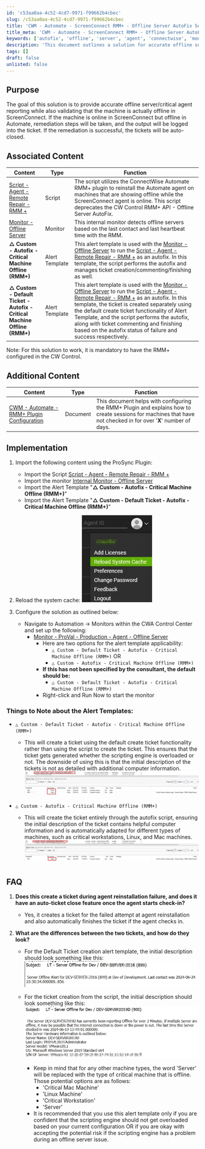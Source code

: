 ```yaml
---
id: 'c53aa0aa-4c52-4cd7-9971-f99662b4cbec'
slug: /c53aa0aa-4c52-4cd7-9971-f99662b4cbec
title: 'CWM - Automate - ScreenConnect RMM+ - Offline Server AutoFix Solution'
title_meta: 'CWM - Automate - ScreenConnect RMM+ - Offline Server AutoFix Solution'
keywords: ['autofix', 'offline', 'server', 'agent', 'connectwise', 'monitor']
description: 'This document outlines a solution for accurate offline server and critical agent reporting in ConnectWise Automate, including remediation steps when discrepancies between ScreenConnect and Automate are detected. It also details the implementation of associated scripts and monitors, ensuring efficient ticket management and automation.'
tags: []
draft: false
unlisted: false
---
```


## Purpose

The goal of this solution is to provide accurate offline server/critical agent reporting while also validating that the machine is actually offline in ScreenConnect. If the machine is online in ScreenConnect but offline in Automate, remediation steps will be taken, and the output will be logged into the ticket. If the remediation is successful, the tickets will be auto-closed.

## Associated Content

| Content                                                                 | Type          | Function                                                                                                                                                                                                                                                                                       |
|-------------------------------------------------------------------------|---------------|------------------------------------------------------------------------------------------------------------------------------------------------------------------------------------------------------------------------------------------------------------------------------------------------|
| [Script - Agent - Remote Repair - RMM +](/docs/13151439-b80d-4746-b804-1d55a6206462) | Script        | The script utilizes the ConnectWise Automate RMM+ plugin to reinstall the Automate agent on machines that are showing offline while the ScreenConnect agent is online. This script deprecates the CW Control RMM+ API - Offline Server AutoFix.                                             |
| [Monitor - Offline Server](/docs/f0a04369-c67b-49e1-a042-8ca3a343881f)                      | Monitor       | This internal monitor detects offline servers based on the last contact and last heartbeat time with the RMM.                                                                                                                                                                                |
| **△ Custom - Autofix - Critical Machine Offline (RMM+)**               | Alert Template | This alert template is used with the [Monitor - Offline Server](/docs/f0a04369-c67b-49e1-a042-8ca3a343881f) to run the [Script - Agent - Remote Repair - RMM +](/docs/13151439-b80d-4746-b804-1d55a6206462) as an autofix. In this template, the script performs the autofix and manages ticket creation/commenting/finishing as well. |
| **△ Custom - Default Ticket - Autofix - Critical Machine Offline (RMM+)** | Alert Template | This alert template is used with the [Monitor - Offline Server](/docs/f0a04369-c67b-49e1-a042-8ca3a343881f) to run the [Script - Agent - Remote Repair - RMM +](/docs/13151439-b80d-4746-b804-1d55a6206462) as an autofix. In this template, the ticket is created separately using the default create ticket functionality of Alert Template, and the script performs the autofix, along with ticket commenting and finishing based on the autofix status of failure and success respectively. |

Note: For this solution to work, it is mandatory to have the RMM+ configured in the CW Control.

## Additional Content

| Content                                                                 | Type          | Function                                                                                                                                                                                                                                           |
|-------------------------------------------------------------------------|---------------|----------------------------------------------------------------------------------------------------------------------------------------------------------------------------------------------------------------------------------------------------|
| [CWM - Automate - RMM+ Plugin Configuration](/docs/f99ddaae-0cb3-4941-b2aa-dc93671dd246) | Document      | This document helps with configuring the RMM+ Plugin and explains how to create sessions for machines that have not checked in for over '**X**' number of days.                                                                                                                                 |

## Implementation

1. Import the following content using the ProSync Plugin:
   - Import the Script [Script - Agent - Remote Repair - RMM +](/docs/13151439-b80d-4746-b804-1d55a6206462)
   - Import the monitor [Internal Monitor - Offline Server](/docs/f0a04369-c67b-49e1-a042-8ca3a343881f)
   - Import the Alert Template "**△ Custom - Autofix - Critical Machine Offline (RMM+)**"
   - Import the Alert Template "**△ Custom - Default Ticket - Autofix - Critical Machine Offline (RMM+)**"

2. Reload the system cache:
   ![Cache Reload](../../../static/img/docs/c53aa0aa-4c52-4cd7-9971-f99662b4cbec/image_1.webp)

3. Configure the solution as outlined below:
   - Navigate to Automation -> Monitors within the CWA Control Center and set up the following:
     - [Monitor - ProVal - Production - Agent - Offline Server](/docs/f0a04369-c67b-49e1-a042-8ca3a343881f)
       - Here are two options for the alert template applicability:
         - `△ Custom - Default Ticket - Autofix - Critical Machine Offline (RMM+)` OR
         - `△ Custom - Autofix - Critical Machine Offline (RMM+)`
       - **If this has not been specified by the consultant, the default should be:**
         - `△ Custom - Default Ticket - Autofix - Critical Machine Offline (RMM+)`
       - Right-click and Run Now to start the monitor

### Things to Note about the Alert Templates:

- `△ Custom - Default Ticket - Autofix - Critical Machine Offline (RMM+)`
  - This will create a ticket using the default create ticket functionality rather than using the script to create the ticket. This ensures that the ticket gets generated whether the scripting engine is overloaded or not. The downside of using this is that the initial description of the tickets is not as detailed with additional computer information.
  ![Default Ticket Example](../../../static/img/docs/c53aa0aa-4c52-4cd7-9971-f99662b4cbec/image_2.webp)

- `△ Custom - Autofix - Critical Machine Offline (RMM+)`
  - This will create the ticket entirely through the autofix script, ensuring the initial description of the ticket contains helpful computer information and is automatically adapted for different types of machines, such as critical workstations, Linux, and Mac machines.
  ![Autofix Ticket Example](../../../static/img/docs/c53aa0aa-4c52-4cd7-9971-f99662b4cbec/image_3.webp)

## FAQ

1. **Does this create a ticket during agent reinstallation failure, and does it have an auto-ticket close feature once the agent starts check-in?**
   - Yes, it creates a ticket for the failed attempt at agent reinstallation and also automatically finishes the ticket if the agent checks in.

2. **What are the differences between the two tickets, and how do they look?**
   - For the Default Ticket creation alert template, the initial description should look something like this:
     ![Default Ticket Description](../../../static/img/docs/c53aa0aa-4c52-4cd7-9971-f99662b4cbec/image_4.webp)

   - For the ticket creation from the script, the initial description should look something like this:
     ![Script Ticket Description](../../../static/img/docs/c53aa0aa-4c52-4cd7-9971-f99662b4cbec/image_5.webp)
     - Keep in mind that for any other machine types, the word 'Server' will be replaced with the type of critical machine that is offline. Those potential options are as follows:
       - 'Critical Mac Machine'
       - 'Linux Machine'
       - 'Critical Workstation'
       - 'Server'
     - It is recommended that you use this alert template only if you are confident that the scripting engine should not get overloaded based on your current configuration OR if you are okay with accepting the potential risk if the scripting engine has a problem during an offline server issue.

